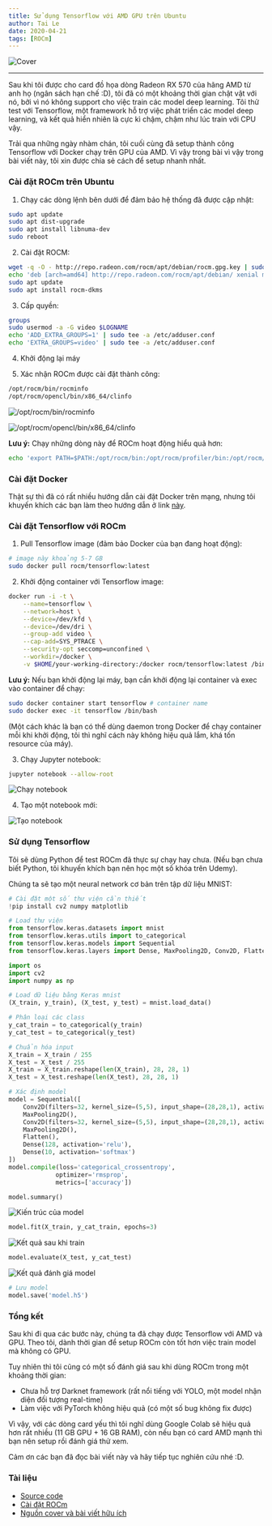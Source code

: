 ```yaml
---
title: Sử dụng Tensorflow với AMD GPU trên Ubuntu
author: Tai Le
date: 2020-04-21
tags: [ROCm]
---
```


![Cover](/assets/img/2020-04-21/cover.png)

---

Sau khi tôi được cho card đồ  họa dòng Radeon RX 570 của hãng AMD từ anh họ (ngân sách hạn chế :D), tôi đã có một khoảng thời gian chật vật với nó, bởi vì nó không support cho việc train các model deep learning. Tôi thử test với Tensorflow, một framework hỗ trợ việc phát triển các model deep learning, và kết quả hiển nhiên là cực kì chậm, chậm như lúc train với CPU vậy.

Trải qua những ngày nhàm chán, tôi cuối cùng đã setup thành công Tensorflow với Docker chạy trên GPU của AMD. Vì vậy trong bài vì vậy trong bài viết này, tôi xin được chia sẻ cách để setup nhanh nhất.



### Cài đặt ROCm trên Ubuntu

1. Chạy các dòng lệnh bên dưới để đảm bảo hệ thống đã được cập nhật:
```bash
sudo apt update
sudo apt dist-upgrade
sudo apt install libnuma-dev
sudo reboot
```

2. Cài đặt ROCM:
```bash
wget -q -O - http://repo.radeon.com/rocm/apt/debian/rocm.gpg.key | sudo apt-key add -
echo 'deb [arch=amd64] http://repo.radeon.com/rocm/apt/debian/ xenial main' | sudo tee /etc/apt/sources.list.d/rocm.list
sudo apt update
sudo apt install rocm-dkms
```

3. Cấp quyền:
```bash
groups
sudo usermod -a -G video $LOGNAME
echo 'ADD_EXTRA_GROUPS=1' | sudo tee -a /etc/adduser.conf
echo 'EXTRA_GROUPS=video' | sudo tee -a /etc/adduser.conf
```

4. Khởi động lại máy

5. Xác nhận ROCm được cài đặt thành công:
```bash
/opt/rocm/bin/rocminfo
/opt/rocm/opencl/bin/x86_64/clinfo
```

![/opt/rocm/bin/rocminfo](/assets/img/2020-04-21/command-1.png)

![/opt/rocm/opencl/bin/x86_64/clinfo](/assets/img/2020-04-21/command-2.png)

__Lưu ý:__ Chạy những dòng này để ROCm hoạt động hiểu quả hơn:
```bash
echo 'export PATH=$PATH:/opt/rocm/bin:/opt/rocm/profiler/bin:/opt/rocm/opencl/bin/x86_64' | sudo tee -a /etc/profile.d/rocm.sh
```



### Cài đặt Docker

Thật sự thì đã có rất nhiều hướng dẫn cài đặt Docker trên mạng, nhưng tôi khuyến khích các bạn làm theo hướng dẫn ở link [này](https://do.co/2zcd8NI).



### Cài đặt Tensorflow với ROCm

1. Pull Tensorflow image (đảm bảo Docker của bạn đang hoạt động):
```bash
# image này khoảng 5-7 GB
sudo docker pull rocm/tensorflow:latest
```

2. Khởi động container với Tensorflow image:
```bash
docker run -i -t \
    --name=tensorflow \
    --network=host \
    --device=/dev/kfd \
    --device=/dev/dri \
    --group-add video \
    --cap-add=SYS_PTRACE \
    --security-opt seccomp=unconfined \
    --workdir=/docker \
    -v $HOME/your-working-directory:/docker rocm/tensorflow:latest /bin/bash
```

__Lưu ý:__ Nếu bạn khởi động lại máy, bạn cần khởi động lại container và exec vào container để chạy:
```bash
sudo docker container start tensorflow # container name
sudo docker exec -it tensorflow /bin/bash
```

(Một cách khác là bạn có thể dùng daemon trong Docker để chạy container mỗi khi khởi động, tôi thì nghĩ cách này không hiệu quả lắm, khá tốn resource của máy).

3. Chạy Jupyter notebook:
```bash
jupyter notebook --allow-root
```
![Chạy notebook](/assets/img/2020-04-21/image-1.png)

4. Tạo một notebook mới:

![Tạo notebook](/assets/img/2020-04-21/image-2.png)



### Sử dụng Tensorflow

Tôi sẽ dùng Python để test ROCm đã thực sự chạy hay chưa. (Nếu bạn chưa biết Python, tôi khuyến khích bạn nên học một số khóa trên Udemy).

Chúng ta sẽ tạo một neural network cơ bản trên tập dữ liệu MNIST:

```python
# Cài đặt một số thư viện cần thiết
!pip install cv2 numpy matplotlib
```

```python
# Load thư viện
from tensorflow.keras.datasets import mnist
from tensorflow.keras.utils import to_categorical
from tensorflow.keras.models import Sequential
from tensorflow.keras.layers import Dense, MaxPooling2D, Conv2D, Flatten

import os
import cv2
import numpy as np
```

```python
# Load dữ liệu bằng Keras mnist
(X_train, y_train), (X_test, y_test) = mnist.load_data()
```

```python
# Phân loại các class
y_cat_train = to_categorical(y_train)
y_cat_test = to_categorical(y_test)
```

```python
# Chuẩn hóa input
X_train = X_train / 255
X_test = X_test / 255
X_train = X_train.reshape(len(X_train), 28, 28, 1)
X_test = X_test.reshape(len(X_test), 28, 28, 1)
```

```python
# Xác định model
model = Sequential([
    Conv2D(filters=32, kernel_size=(5,5), input_shape=(28,28,1), activation='relu'),
    MaxPooling2D(),
    Conv2D(filters=32, kernel_size=(5,5), input_shape=(28,28,1), activation='relu'),
    MaxPooling2D(),
    Flatten(),
    Dense(128, activation='relu'),
    Dense(10, activation='softmax')
])
model.compile(loss='categorical_crossentropy',
             optimizer='rmsprop',
             metrics=['accuracy'])
```

```python
model.summary()
```

![Kiến trúc của model](/assets/img/2020-04-21/image-3.png)

```python
model.fit(X_train, y_cat_train, epochs=3)
```

![Kết quả sau khi train](/assets/img/2020-04-21/image-4.png)

```python
model.evaluate(X_test, y_cat_test)
```

![Kết quả đánh giá model](/assets/img/2020-04-21/image-5.png)

```python
# Lưu model
model.save('model.h5')
```



### Tổng kết
Sau khi đi qua các bước này, chúng ta đã chạy được Tensorflow với AMD và GPU. Theo tôi, dành thời gian để setup ROCm còn tốt hơn việc train model mà không có GPU.

Tuy nhiên thì tôi cũng có một số đánh giá sau khi dùng ROCm trong một khoảng thời gian:
- Chưa hỗ trợ Darknet framework (rất nổi tiếng với YOLO, một model nhận diện đối tượng real-time)
- Làm việc với PyTorch không hiệu quả (có một số bug không fix được)

Vì vậy, với các dòng card yếu thì tôi nghĩ dùng Google Colab sẽ hiệu quả hơn rất nhiều (11 GB GPU + 16 GB RAM), còn nếu bạn có card AMD mạnh thì bạn nên setup rồi đánh giá thử xem.

Cảm ơn các bạn đã đọc bài viết này và hãy tiếp tục nghiên cứu nhé :D.

### Tài liệu
- [Source code](https://github.com/tailtq/ml-learning/blob/master/handmade-products/digit-recognition/model.ipynb)
- [Cài đặt ROCm](https://rocm-documentation.readthedocs.io/en/latest/Installation_Guide/Installation-Guide.html)
- [Nguồn cover và bài viết hữu ích](https://towardsdatascience.com/train-neural-networks-using-amd-gpus-and-keras-37189c453878)
